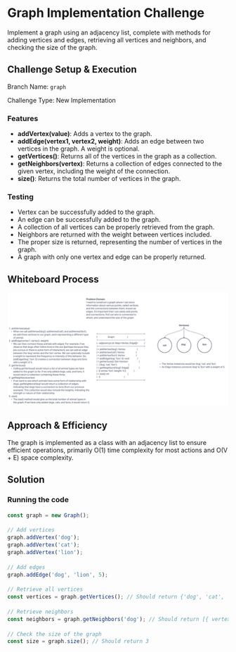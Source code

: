 # Graph Implementation Challenge

Implement a graph using an adjacency list, complete with methods for adding vertices and edges, retrieving all vertices and neighbors, and checking the size of the graph.

## Challenge Setup & Execution

Branch Name: `graph`

Challenge Type: New Implementation

### Features

- **addVertex(value)**: Adds a vertex to the graph.
- **addEdge(vertex1, vertex2, weight)**: Adds an edge between two vertices in the graph. A weight is optional.
- **getVertices()**: Returns all of the vertices in the graph as a collection.
- **getNeighbors(vertex)**: Returns a collection of edges connected to the given vertex, including the weight of the connection.
- **size()**: Returns the total number of vertices in the graph.

### Testing

- Vertex can be successfully added to the graph.
- An edge can be successfully added to the graph.
- A collection of all vertices can be properly retrieved from the graph.
- Neighbors are returned with the weight between vertices included.
- The proper size is returned, representing the number of vertices in the graph.
- A graph with only one vertex and edge can be properly returned.

## Whiteboard Process

![Whiteboard Solution](uml.png)

## Approach & Efficiency

The graph is implemented as a class with an adjacency list to ensure efficient operations, primarily O(1) time complexity for most actions and O(V + E) space complexity.

## Solution

### Running the code

```javascript
const graph = new Graph();

// Add vertices
graph.addVertex('dog');
graph.addVertex('cat');
graph.addVertex('lion');

// Add edges
graph.addEdge('dog', 'lion', 5);

// Retrieve all vertices
const vertices = graph.getVertices(); // Should return {'dog', 'cat', 'lion'}

// Retrieve neighbors
const neighbors = graph.getNeighbors('dog'); // Should return [{ vertex: 'lion', weight: 5 }]

// Check the size of the graph
const size = graph.size(); // Should return 3
